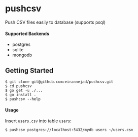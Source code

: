 # pushcsv
Push CSV files easily to database (supports psql)

#### Supported Backends

* postgres
* sqlite
* mongodb

## Getting Started

```
$ git clone git@github.com:eirannejad/pushcsv.git
$ cd pushcsv
$ go get -u ./...
$ go install .
$ pushcsv --help
```

#### Usage

Insert `users.csv` into table `users`:

```
$ pushcsv postgres://localhost:5432/mydb users ~/users.csv
```

